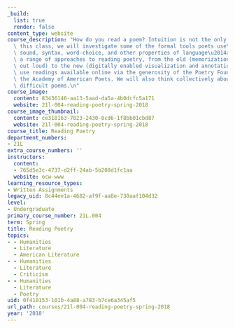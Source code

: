 ```yaml
---
_build:
  list: true
  render: false
content_type: website
course_description: "How do you read a poem? Intuition is not the only answer. In\
  \ this class, we will investigate some of the formal tools poets use\u2014meter,\
  \ sound, syntax, word-choice, and other properties of language\u2014as well as exploring\
  \ a range of approaches to reading poetry, from the old (memorization and reading\
  \ out loud) to the new (digitally enabled visualization and annotation). We will\
  \ use readings available online via the generosity of the Poetry Foundation and\
  \ the Academy of American Poets. We will also think collectively about how to approach\
  \ difficult poems.\n"
course_image:
  content: 83436146-aa13-5aad-da5a-4b0dcfc5a171
  website: 21l-004-reading-poetry-spring-2018
course_image_thumbnail:
  content: ce318163-7023-2430-8cd6-1f8bb01cbd87
  website: 21l-004-reading-poetry-spring-2018
course_title: Reading Poetry
department_numbers:
- 21L
extra_course_numbers: ''
instructors:
  content:
  - 765d5e3c-4737-d2ff-24ab-5b208d1fc1aa
  website: ocw-www
learning_resource_types:
- Written Assignments
legacy_uid: 8c44ee1a-4682-af9f-aa8e-730aaf104d32
level:
- Undergraduate
primary_course_number: 21L.004
term: Spring
title: Reading Poetry
topics:
- - Humanities
  - Literature
  - American Literature
- - Humanities
  - Literature
  - Criticism
- - Humanities
  - Literature
  - Poetry
uid: 0f410153-101b-4a88-a783-b7ce6a345af5
url_path: courses/21l-004-reading-poetry-spring-2018
year: '2018'
---
```

